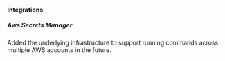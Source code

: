 
#### Integrations

##### Aws Secrets Manager

Added the underlying infrastructure to support running commands across multiple AWS accounts in the future.

